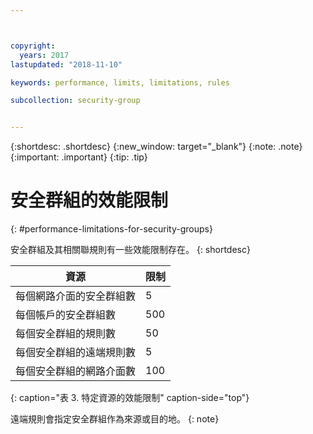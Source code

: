 ```yaml
---



copyright:
  years: 2017
lastupdated: "2018-11-10"

keywords: performance, limits, limitations, rules

subcollection: security-group


---
```


{:shortdesc: .shortdesc}
{:new_window: target="_blank"}
{:note: .note}
{:important: .important}
{:tip: .tip}

# 安全群組的效能限制
{: #performance-limitations-for-security-groups}

安全群組及其相關聯規則有一些效能限制存在。
{: shortdesc}

|資源|限制|
| --------------------------------------------------------- | --------------------------------------------------- |
|每個網路介面的安全群組數|5                                                   |
|每個帳戶的安全群組數|500                                                 |
|每個安全群組的規則數|50                                                  |
|每個安全群組的遠端規則數|5                                                   |
|每個安全群組的網路介面數|100                                                 |
{: caption="表 3. 特定資源的效能限制" caption-side="top"}

遠端規則會指定安全群組作為來源或目的地。
{: note}
